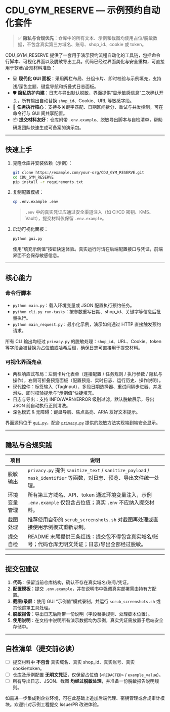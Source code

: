 # CDU_GYM_RESERVE — 示例预约自动化套件

> ✅ **隐私与合规优先**：仓库中的所有文本、示例和截图均使用占位/脱敏数据，不包含真实第三方域名、账号、shop_id、cookie 或 token。

CDU_GYM_RESERVE 提供了一套用于演示预约流程自动化的工具链，包括命令行脚本、可视化界面以及脱敏导出工具。代码已经过界面美化与安全重构，可直接用于软著/合规材料准备：

- 💻 **现代化 GUI 面板**：采用两栏布局、分组卡片、即时校验与示例填充，支持浅/深色主题、键盘导航和折叠式日志面板。
- 🛡️ **隐私防护内建**：日志与导出默认脱敏，界面提供“显示敏感信息”二次确认开关，所有输出自动替换 `shop_id`、Cookie、URL 等敏感字段。
- 🔁 **任务执行核心**：支持多关键字匹配、日期区间拆分、重试与并发控制，可在命令行与 GUI 间共享配置。
- 📦 **提交材料友好**：仓库附带 `.env.example`、脱敏导出脚本与自检清单，帮助研发团队快速生成可备案的演示包。

---

## 快速上手

1. 克隆仓库并安装依赖（示例）：
   ```bash
   git clone https://example.com/your-org/CDU_GYM_RESERVE.git
   cd CDU_GYM_RESERVE
   pip install -r requirements.txt
   ```
2. 复制配置模板：
   ```bash
   cp .env.example .env
   ```
   > `.env` 中的真实凭证应通过安全渠道注入（如 CI/CD 密钥、KMS、Vault），提交材料仅保留 `.env.example`。
3. 启动可视化面板：
   ```bash
   python gui.py
   ```
   使用“填充示例值”按钮快速体验。真实运行时请在后端配置接口与凭证，前端界面不会保存敏感信息。

---

## 核心能力

### 命令行脚本

- `python main.py`：载入环境变量或 JSON 配置执行预约任务。
- `python cli.py run-tasks`：按参数重写日期、shop_id、关键字等信息后批量执行。
- `python main_request.py`：最小化示例，演示如何通过 HTTP 直接触发预约请求。

所有 CLI 输出均经过 `privacy.py` 的脱敏处理：`shop_id`、URL、Cookie、token 等字段会被替换为占位值或哈希后缀，确保日志可直接用于提交材料。

### 可视化界面亮点

- 两栏响应式布局：左侧卡片化表单（连接配置 / 任务规则 / 执行参数 / 隐私与操作），右侧可折叠预览面板（配置预览、实时日志、运行历史、操作说明）。
- 现代控件：标签输入（TagInput）、多段日期选择器、重试间隔步进器、并发滑块、即时校验提示与“示例值”快捷填充。
- 日志与导出：支持 INFO/WARN/ERROR 级别过滤，默认脱敏展示，导出 JSON 前自动执行正则清洗。
- 深色模式 & 无障碍：键盘导航、焦点高亮、ARIA 友好文本提示。

界面源码位于 [`gui.py`](gui.py)，配合 [`privacy.py`](privacy.py) 提供的脱敏方法实现端到端安全显示。

---

## 隐私与合规实践

| 项目 | 说明 |
| --- | --- |
| 脱敏输出 | `privacy.py` 提供 `sanitize_text` / `sanitize_payload` / `mask_identifier` 等函数，对日志、预览、导出文件统一处理。|
| 环境变量管理 | 所有第三方域名、API、token 通过环境变量注入，示例 `.env.example` 仅包含占位值；真实 `.env` 不应纳入提交材料。|
| 截图处理 | 推荐使用自带的 `scrub_screenshots.sh` 对截图再处理或直接使用示例模式重新录制。|
| 提交自检 | README 末尾提供三条红线：提交包不得包含真实域名/账号；代码仓库无明文凭证；日志/导出全部经过脱敏。|

---

## 提交包建议

1. **代码**：保留当前仓库结构，确认不存在真实域名/账号/凭证。
2. **配置模板**：提交 `.env.example`，并在说明书中强调真实部署需由持有方配置。
3. **截图/录屏**：使用 GUI “示例值”模式录制，并运行 `scrub_screenshots.sh` 或其他遮罩工具处理。
4. **脱敏报告**：导出日志后附带一份说明（字段替换规则、处理脚本位置）。
5. **使用说明**：在文档中说明所有演示数据均为示例，真实凭证需放置于后端安全存储中。

---

## 自检清单（提交前必读）

- [ ] 提交材料中 **不包含** 真实域名、真实 shop_id、真实账号、真实 cookie/token。
- [ ] 仓库及示例配置 **无明文凭证**，仅保留占位值 (`<REDACTED>` / `example_value`)。
- [ ] 所有导出日志、JSON、截图 **均经过脱敏处理**，并准备一份脱敏报告说明规则。

如需进一步集成到企业环境，可在此基础上追加后端代理、密钥管理或合规审计模块。欢迎针对示例工程提交 Issue/PR 改进体验。
